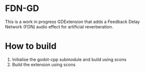 # FDN-GD

This is a work in progress GDExtension that adds a Feedback Delay Network (FDN) audio effect for artificial reverberation.

# How to build
1. Initialise the godot-cpp submodule and build using scons
2. Build the extension using scons
